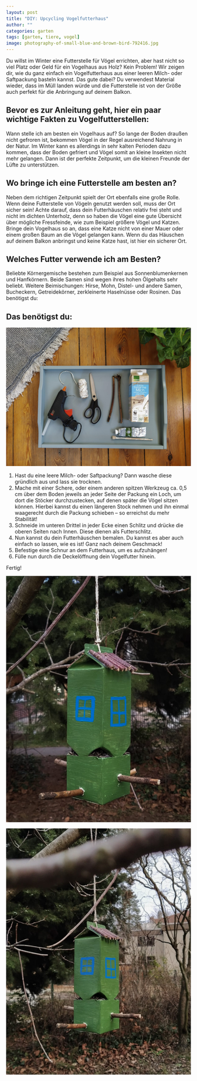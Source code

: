 ```yaml
---
layout: post
title: "DIY: Upcycling Vogelfutterhaus"
author: ""
categories: garten
tags: [garten, tiere, vogel]
image: photography-of-small-blue-and-brown-bird-792416.jpg
---
```


Du willst im Winter eine Futterstelle für Vögel errichten, aber hast nicht so viel Platz oder
Geld für ein Vogelhaus aus Holz? Kein Problem!
Wir zeigen dir, wie du ganz einfach ein Vogelfutterhaus aus einer leeren Milch- oder
Saftpackung basteln kannst. Das gute dabei? Du verwendest Material wieder, dass im Müll
landen würde und die Futterstelle ist von der Größe auch perfekt für die Anbringung auf
deinem Balkon.

## Bevor es zur Anleitung geht, hier ein paar wichtige Fakten zu Vogelfutterstellen:

Wann stelle ich am besten ein Vogelhaus auf?
So lange der Boden draußen nicht gefroren ist, bekommen Vögel in der Regel ausreichend
Nahrung in der Natur. Im Winter kann es allerdings in sehr kalten Perioden dazu kommen,
dass der Boden gefriert und Vögel somit an kleine Insekten nicht mehr gelangen.
Dann ist der perfekte Zeitpunkt, um die kleinen Freunde der Lüfte zu unterstützen.

## Wo bringe ich eine Futterstelle am besten an?

Neben dem richtigen Zeitpunkt spielt der Ort ebenfalls eine große Rolle. Wenn deine
Futterstelle von Vögeln genutzt werden soll, muss der Ort sicher sein!
Achte darauf, dass dein Futterhäuschen relativ frei steht und nicht im dichten Unterholz,
denn so haben die Vögel eine gute Übersicht über mögliche Fressfeinde, wie zum Beispiel
größere Vögel und Katzen.
Bringe dein Vogelhaus so an, dass eine Katze nicht von einer Mauer oder einem großen
Baum an die Vögel gelangen kann. Wenn du das Häuschen auf deinem Balkon anbringst
und keine Katze hast, ist hier ein sicherer Ort.

## Welches Futter verwende ich am Besten?

Beliebte Körnergemische bestehen zum Beispiel aus Sonnenblumenkernen und
Hanfkörnern. Beide Samen sind wegen ihres hohen Ölgehalts sehr beliebt.
Weitere Beimischungen: Hirse, Mohn, Distel- und andere Samen, Bucheckern,
Getreidekörner, zerkleinerte Haselnüsse oder Rosinen.
Das benötigst du:

## Das benötigst du:

![](/assets/img/Anleitung_Vogelhaus.jpeg)

1. Hast du eine leere Milch- oder Saftpackung? Dann wasche diese gründlich aus und lass
sie trocknen.
2. Mache mit einer Schere, oder einem anderen spitzen Werkzeug ca. 0,5 cm über dem
Boden jeweils an jeder Seite der Packung ein Loch, um dort die Stöcker durchzustecken, auf
denen später die Vögel sitzen können. Hierbei kannst du einen längeren Stock nehmen und
ihn einmal waagerecht durch die Packung schieben – so erreichst du mehr Stabilität!
3. Schneide im unteren Drittel in jeder Ecke einen Schlitz und drücke die oberen Seiten nach
Innen. Diese dienen als Futterschlitz.
4. Nun kannst du dein Futterhäuschen bemalen. Du kannst es aber auch einfach so lassen,
wie es ist! Ganz nach deinem Geschmack!
5. Befestige eine Schnur an dem Futterhaus, um es aufzuhängen!
6. Fülle nun durch die Deckelöffnung dein Vogelfutter hinein.

Fertig!

![](/assets/img/vogelhaus11.jpeg)

![](/assets/img/vogelhaus12.jpeg)